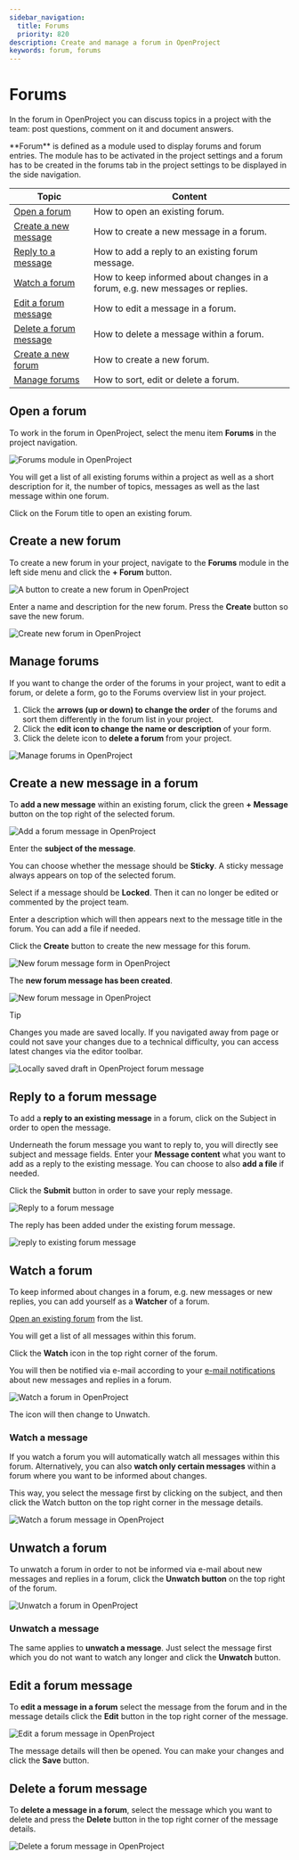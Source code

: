 ```yaml
---
sidebar_navigation:
  title: Forums
  priority: 820
description: Create and manage a forum in OpenProject
keywords: forum, forums
---
```


# Forums

In the forum in OpenProject you can discuss topics in a project with the team: post questions, comment on it and document answers.

<div class="glossary">
**Forum** is defined as a module used to display forums and forum entries. The module has to be activated in the project settings and a forum has to be created in the forums tab in the project settings to be displayed in the side navigation.
</div>

| Topic                                                    | Content                                                                      |
|----------------------------------------------------------|------------------------------------------------------------------------------|
| [Open a forum](#open-a-forum)                            | How to open an existing forum.                                               |
| [Create a new message](#create-a-new-message-in-a-forum) | How to create a new message in a forum.                                      |
| [Reply to a message](#reply-to-a-forum-message)          | How to add a reply to an existing forum message.                             |
| [Watch a forum](#watch-a-forum)                          | How to keep informed about changes in a forum, e.g. new messages or replies. |
| [Edit a forum message](#edit-a-forum-message)            | How to edit a message in a forum.                                            |
| [Delete a forum message](#delete-a-forum-message)        | How to delete a message within a forum.                                      |
| [Create a new forum](#create-a-new-forum)                | How to create a new forum.                                                   |
| [Manage forums](#manage-forums)                          | How to sort, edit or delete a forum.                                         |

## Open a forum

To work in the forum in OpenProject, select the menu item **Forums** in the project navigation.

![Forums module in OpenProject](openproject_user_guide_forums_module.png)

You will get a list of all existing forums within a project as well as a short description for it, the number of topics, messages as well as the last message within one forum.

Click on the Forum title to open an existing forum.

## Create a new forum
To create a new forum in your project, navigate to the **Forums** module in the left side menu and click the **+ Forum** button.

![A button to create a new forum in OpenProject](openproject_user_guide_forums_module_new_forum.png)

Enter a name and description for the new forum. Press the **Create** button so save the new forum.

![Create new forum in OpenProject](openproject_user_guide_forums_new_forum_create_form.png)

## Manage forums

If you want to change the order of the forums in your project, want to edit a forum, or delete a form, go to the Forums overview list in your project.

1. Click the **arrows (up or down) to change the order** of the forums and sort them differently in the forum list in your project.
2. Click the **edit icon to change the name or description** of your form.
3. Click the delete icon to **delete a forum** from your project.

![Manage forums in OpenProject](openproject_user_guide_forums_manage.png)



## Create a new message in a forum

To **add a new message** within an existing forum, click the green **+ Message** button on the top right of the selected forum.

![Add a forum message in OpenProject ](openproject_user_guide_forums_single_forum.png)

Enter the **subject of the message**.

You can choose whether the message should be **Sticky**. A sticky message always appears on top of the selected forum.

Select if a message should be **Locked**. Then it can no longer be edited or commented by the project team.

Enter a description which will then appears next to the message title in the forum. You can add a file if needed.

Click the **Create** button to create the new message for this forum.

![New forum message form in OpenProject](openproject_user_guide_forums_new_message.png)

The **new forum message has been created**.

![New forum message in OpenProject](openproject_user_guide_forums_new_message_created.png)

> [!TIP] 
>
> Changes you made are saved locally. If you navigated away from page or  could not save your changes due to a technical difficulty, you can  access latest changes via the editor toolbar.

![Locally saved draft in OpenProject forum message](openproject_user_guide_forums_draft_saved_locally.png)

## Reply to a forum message

To add a **reply to an existing message** in a forum, click on the Subject in order to open the message.

Underneath the forum message you want to reply to, you will directly see subject and message fields. Enter your **Message content** what you want to add as a reply to the existing message. You can choose to also **add a file** if needed.

Click the **Submit** button in order to save your reply message.

![Reply to a forum message](openproject_user_guide_forums_reply_form.png)

The reply has been added under the existing forum message.

![reply to existing forum message](openproject_user_guide_forums_reply_saved.png)

## Watch a forum

To keep informed about changes in a forum, e.g. new messages or new replies, you can add yourself as a **Watcher** of a forum.

[Open an existing forum](#open-a-forum) from the list.

You will get a list of all messages within this forum.

Click the **Watch** icon in the top right corner of the forum.

You will then be notified via e-mail according to your [e-mail notifications](../../user-guide/my-account/#notifications-settings) about new messages and replies in a forum.

![Watch a forum in OpenProject](openproject_user_guide_forums_watch.png)

The icon will then change to Unwatch.

### Watch a message

If you watch a forum you will automatically watch all messages within this forum. Alternatively, you can also **watch only certain messages** within a forum where you want to be informed about changes.

This way, you select the message first by clicking on the subject, and then click the Watch button on the top right corner in the message details.

![Watch a forum message in OpenProject](openproject_user_guide_forums_watch_message.png)

## Unwatch a forum

To unwatch a forum in order to not be informed via e-mail about new messages and replies in a forum, click the **Unwatch button** on the top right of the forum.

![Unwatch a forum in OpenProject](openproject_user_guide_forums_unwatch.png)

### Unwatch a message

The same applies to **unwatch a message**. Just select the message first which you do not want to watch any longer and click the **Unwatch** button.

## Edit a forum message

To **edit a message in a forum** select the message from the forum and in the message details click the **Edit** button in the top right corner of the message.

![Edit a forum message in OpenProject](openproject_user_guide_forums_edit_message_button.png)

The message details will then be opened. You can make your changes  and click the **Save** button.



## Delete a forum message

To **delete a message in a forum**, select the message which you want to delete and press the **Delete** button in the top right corner of the message details.

![Delete a forum message in OpenProject](openproject_user_guide_forums_delete_message.png)